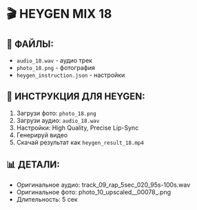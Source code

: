 # 🎬 HEYGEN MIX 18

## 📁 ФАЙЛЫ:
- `audio_18.wav` - аудио трек
- `photo_18.png` - фотография
- `heygen_instruction.json` - настройки

## 🚀 ИНСТРУКЦИЯ ДЛЯ HEYGEN:
1. Загрузи фото: `photo_18.png`
2. Загрузи аудио: `audio_18.wav`
3. Настройки: High Quality, Precise Lip-Sync
4. Генерируй видео
5. Скачай результат как `heygen_result_18.mp4`

## 📊 ДЕТАЛИ:
- Оригинальное аудио: track_09_rap_5sec_020_95s-100s.wav
- Оригинальное фото: photo_10_upscaled__00078_.png
- Длительность: 5 сек
